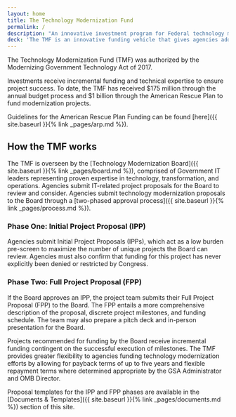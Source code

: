 ```yaml
---
layout: home
title: The Technology Modernization Fund
permalink: /
description: "An innovative investment program for Federal technology modernization projects"
deck: 'The TMF is an innovative funding vehicle that gives agencies additional ways to deliver services to the American public more quickly, better secure sensitive systems and data, and use taxpayer dollars more efficiently.'
---
```


The Technology Modernization Fund (TMF) was authorized by the Modernizing Government Technology Act of 2017.

Investments receive incremental funding and technical expertise to ensure project success. To date, the TMF has received $175 million through the annual budget process and $1 billion through the American Rescue Plan to fund modernization projects.

Guidelines for the American Rescue Plan Funding can be found [here]({{ site.baseurl }}{% link _pages/arp.md %}). 

## How the TMF works

The TMF is overseen by the [Technology Modernization Board]({{ site.baseurl }}{% link _pages/board.md %}), comprised of Government IT leaders representing proven expertise in technology, transformation, and operations. Agencies submit IT-related project proposals for the Board to review and consider. Agencies submit technology modernization proposals to the Board through a [two-phased approval process]({{ site.baseurl }}{% link _pages/process.md %}).

### Phase One: Initial Project Proposal (IPP)
Agencies submit Initial Project Proposals (IPPs), which act as a low burden pre-screen to maximize the number of unique projects the Board can review. Agencies must also confirm that funding for this project has never explicitly been denied or restricted by Congress.

### Phase Two: Full Project Proposal (FPP)
If the Board approves an IPP, the project team submits their Full Project Proposal (FPP) to the Board. The FPP entails a more comprehensive description of the proposal, discrete project milestones, and funding schedule. The team may also prepare a pitch deck and in-person presentation for the Board.

Projects recommended for funding by the Board receive incremental funding contingent on the successful execution of milestones. The TMF provides greater flexibility to agencies funding technology modernization efforts by allowing for payback terms of up to five years and flexible repayment terms where determined appropriate by the GSA Administrator and OMB Director.

Proposal templates for the IPP and FPP phases are available in the [Documents & Templates]({{ site.baseurl }}{% link _pages/documents.md %}) section of this site.
